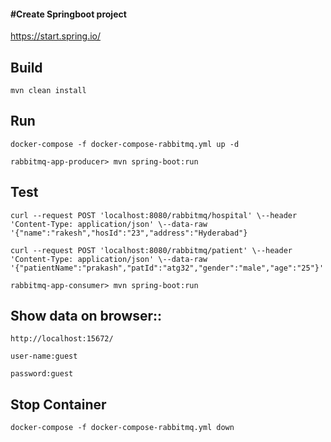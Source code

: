 #### **#Create Springboot project**

https://start.spring.io/

## Build
```
mvn clean install
```

## Run
```
docker-compose -f docker-compose-rabbitmq.yml up -d

rabbitmq-app-producer> mvn spring-boot:run
```

## Test
```
curl --request POST 'localhost:8080/rabbitmq/hospital' \--header 'Content-Type: application/json' \--data-raw '{"name":"rakesh","hosId":"23","address":"Hyderabad"}

curl --request POST 'localhost:8080/rabbitmq/patient' \--header 'Content-Type: application/json' \--data-raw '{"patientName":"prakash","patId":"atg32","gender":"male","age":"25"}'

rabbitmq-app-consumer> mvn spring-boot:run
```

## Show data on browser::
```
http://localhost:15672/

user-name:guest

password:guest
```

## Stop Container
```
docker-compose -f docker-compose-rabbitmq.yml down
```